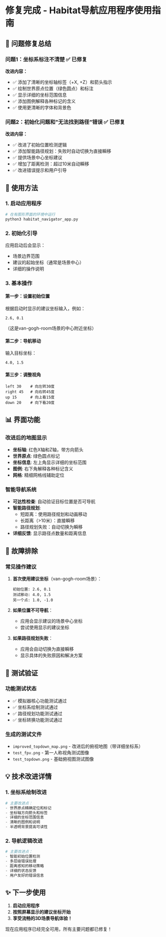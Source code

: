 # 修复完成 - Habitat导航应用程序使用指南

## 🎉 问题修复总结

### 问题1：坐标系标注不清楚 ✅ 已修复
**改进内容：**
- ✅ 添加了清晰的坐标轴标签（+X, +Z）和箭头指示
- ✅ 绘制世界原点位置（绿色圆点）和标注
- ✅ 显示详细的坐标范围信息
- ✅ 添加图例解释各种标记的含义
- ✅ 使用更清晰的字体和背景色

### 问题2：初始化问题和"无法找到路径"错误 ✅ 已修复
**改进内容：**
- ✅ 改进了初始位置检测逻辑
- ✅ 添加智能路径规划：失败时自动切换为直接瞬移
- ✅ 提供场景中心坐标建议
- ✅ 增加了距离检测：超过10米自动瞬移
- ✅ 改进错误提示和用户引导

## 🚀 使用方法

### 1. 启动应用程序
```bash
# 在有图形界面的环境中运行
python3 habitat_navigator_app.py
```

### 2. 初始化引导
应用启动后会显示：
- 场景边界范围
- 建议的起始坐标（通常是场景中心）
- 详细的操作说明

### 3. 基本操作

#### 第一步：设置初始位置
根据启动时显示的建议坐标输入，例如：
```
2.6, 0.1
```
（这是van-gogh-room场景的中心附近坐标）

#### 第二步：导航移动
输入目标坐标：
```
4.0, 1.5
```

#### 第三步：调整视角
```
left 30    # 向左转30度
right 45   # 向右转45度
up 15      # 向上看15度
down 20    # 向下看20度
```

## 📊 界面功能

### 改进后的地图显示
- **坐标轴**: 红色X轴和Z轴，带方向箭头
- **世界原点**: 绿色圆点标记
- **坐标信息**: 左上角显示详细的坐标范围
- **图例**: 右下角解释各种标记含义
- **网格**: 精细网格线辅助定位

### 智能导航系统
- **可达性检查**: 自动验证目标位置是否可导航
- **智能路径规划**: 
  - 短距离：使用路径规划和动画移动
  - 长距离（>10米）：直接瞬移
  - 路径规划失败：自动切换为瞬移
- **详细反馈**: 显示路径点数量和距离信息

## 🔧 故障排除

### 常见操作建议

1. **首次使用建议坐标**（van-gogh-room场景）：
   ```
   初始位置: 2.6, 0.1
   测试移动: 4.0, 1.5
   另一个点: 1.0, -1.0
   ```

2. **如果位置不可导航**：
   - 应用会显示建议的场景中心坐标
   - 尝试使用显示的建议坐标

3. **如果路径规划失败**：
   - 应用会自动切换为直接瞬移
   - 显示具体的失败原因和解决方案

## 🎯 测试验证

### 功能测试状态
- ✅ 模拟器核心功能测试通过
- ✅ 坐标系绘制测试通过
- ✅ 路径规划功能测试通过
- ✅ 坐标转换功能测试通过

### 生成的测试文件
- `improved_topdown_map.png` - 改进后的俯视地图（带详细坐标系）
- `test_fpv.png` - 第一人称视角测试图像
- `test_topdown.png` - 基础俯视图测试图像

## 💡 技术改进详情

### 1. 坐标系绘制改进
```python
# 主要改进点：
- 世界原点精确定位和标记
- 坐标轴方向箭头和标签
- 详细的坐标范围信息
- 清晰的图例和说明
- 半透明背景提高可读性
```

### 2. 导航逻辑改进
```python
# 主要改进点：
- 智能初始位置检测
- 多层级错误处理
- 距离感知的移动策略
- 详细的状态反馈
- 用户友好的错误信息
```

## ✨ 下一步使用

1. **启动应用程序**
2. **按照屏幕显示的建议坐标开始**
3. **享受流畅的3D场景导航体验！**

现在应用程序已经完全可用，所有主要问题都已修复！
